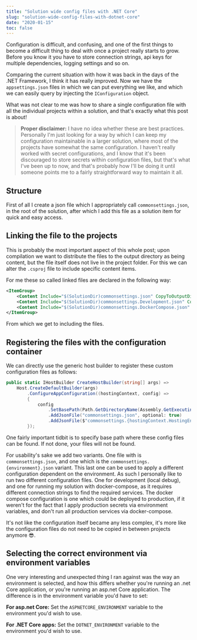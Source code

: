 ```yaml
---
title: "Solution wide config files with .NET Core"
slug: "solution-wide-config-files-with-dotnet-core"
date: "2020-01-15"
toc: false
---
```


Configuration is difficult, and confusing, and one of the first things to become a difficult thing to deal with once a project really starts to grow. Before you know it you have to store connection strings, api keys for multiple dependencies, logging settings and so on.

Comparing the current situation with how it was back in the days of the .NET Framework, I think it has really improved. Now we have the `appsettings.json` files in which we can put everything we like, and which we can easily query by injecting the `IConfiguration` object.

What was not clear to me was how to share a single configuration file with all the individual projects within a solution, and that's exactly what this post is about!

> **Proper disclaimer:**
> I have no idea whether these are best practices. Personally I'm just looking for a way by which I can keep my configuration maintainable in a larger solution, where most of the projects have somewhat the same configuration. I haven't really worked with secret configurations, and I know that it's been discouraged to store secrets within configuration files, but that's what I've been up to now, and that's probably how I'll be doing it until someone points me to a fairly straightforward way to maintain it all.


## Structure

First of all I create a json file which I appropriately call `commonsettings.json`, in the root of the solution, after which I add this file as a solution item for quick and easy access.

## Linking the file to the projects

This is probably the most important aspect of this whole post; upon compilation we want to distribute the files to the output directory as being content, but the file itself does not live in the project folder. For this we can alter the `.csproj` file to include specific content items.

For me these so called linked files are declared in the following way:

```xml
<ItemGroup>
    <Content Include="$(SolutionDir)commonsettings.json" CopyToOutputDirectory="PreserveNewest" LinkBase="\" />
    <Content Include="$(SolutionDir)commonsettings.Development.json" CopyToOutputDirectory="PreserveNewest" LinkBase="\" />
    <Content Include="$(SolutionDir)commonsettings.DockerCompose.json" CopyToOutputDirectory="PreserveNewest" LinkBase="\" />
</ItemGroup>
```

From which we get to including the files.

## Registering the files with the configuration container

We can directly use the generic host builder to register these custom configuration files as follows:

```csharp
public static IHostBuilder CreateHostBuilder(string[] args) =>
    Host.CreateDefaultBuilder(args)
        .ConfigureAppConfiguration((hostingContext, config) =>
        {
            config
                .SetBasePath(Path.GetDirectoryName(Assembly.GetExecutingAssembly().Location))
                .AddJsonFile("commonsettings.json", optional: true)
                .AddJsonFile($"commonsettings.{hostingContext.HostingEnvironment.EnvironmentName}.json", optional: true);
        });
```

One fairly important tidbit is to specify base path where these config files can be found. If not done, your files will not be found.

For usability's sake we add two variants. One file with is `commonsettings.json`, and one which is the `commonsettings.{environment}.json` variant. This last one can be used to apply a different configuration dependent on the environment. As such I personally like to run two different configuration files. One for development (local debug), and one for running my solution with docker-compose, as it requires different connection strings to find the required services. The docker compose configuration is one which could be deployed to production, if it weren't for the fact that I apply production secrets via environment variables, and don't run all production services via docker-compose.

It's not like the configuration itself became any less complex, it's more like the configuration files do not need to be copied in between projects anymore 😎.

## Selecting the correct environment via environment variables

One very interesting and unexpected thing I ran against was the way an environment is selected, and how this differs whether you're running an .net Core application, or you're running an asp.net Core application. The difference is in the environment variable you'd have to set:

**For asp.net Core:**
Set the `ASPNETCORE_ENVIRONMENT` variable to the environment you'd wish to use.

**For .NET Core apps:**
Set the `DOTNET_ENVIRONMENT` variable to the environment you'd wish to use.

